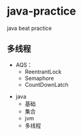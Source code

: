 # java-practice
java beat practice

## 多线程
- AQS：
  - ReentrantLock
  - Semaphore
  - CountDownLatch

* java
  * 基础
  * 集合
  * jvm
  * 多线程
   
